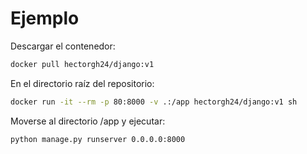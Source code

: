 # Ejemplo
Descargar el contenedor:
```bash
docker pull hectorgh24/django:v1
```

En el directorio raíz del repositorio:
```bash
docker run -it --rm -p 80:8000 -v .:/app hectorgh24/django:v1 sh
```

Moverse al directorio /app y ejecutar:
```bash
python manage.py runserver 0.0.0.0:8000
```